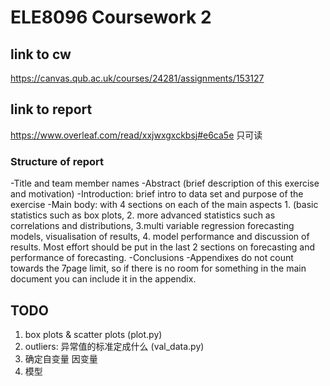 # ELE8096 Coursework 2
## link to cw
https://canvas.qub.ac.uk/courses/24281/assignments/153127
## link to report
https://www.overleaf.com/read/xxjwxgxckbsj#e6ca5e
只可读
### Structure of report
-Title and team member names
-Abstract (brief description of this exercise and motivation)
-Introduction: brief intro to data set and purpose of the exercise
-Main body: with 4 sections on each of the main aspects 1. (basic statistics such as box plots, 2. more
advanced statistics such as correlations and distributions, 3.multi variable regression forecasting
models, visualisation of results, 4. model performance and discussion of results. Most effort should
be put in the last 2 sections on forecasting and performance of forecasting.
-Conclusions
-Appendixes do not count towards the 7page limit, so if there is no room for something in the main
document you can include it in the appendix.
## TODO
1. box plots & scatter plots (plot.py)
2. outliers: 异常值的标准定成什么 (val_data.py)
3. 确定自变量 因变量
4. 模型
